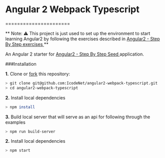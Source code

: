 # Angular 2 Webpack Typescript 
 ======================
  
 ** Note: :warning: This project is just used to set up the environment to start learning Angular2 by following the exercises described in [Angular2 - Step By Step exercises ](https://github.com/IcodeNet/angular2-webpack-typescript-exercises) **
 
 An Angular 2 starter for [Angular2 - Step By Step Seed ](https://github.com/IcodeNet/angular2-webpack-typescript) application.

###<a name="installation"></a>Installation


**1.** Clone or [fork](https://github.com/IcodeNet/angular2-webpack-typescript/fork) this repository:
```bash
> git clone git@github.com:IcodeNet/angular2-webpack-typescript.git 
> cd angular2-webpack-typescript
```

**2.** Install local dependencies
```bash
> npm install
```
 
**3.** Build local server that will serve as an api for following through the examples
```bash
> npm run build-server
``` 
 
 **2.** Install local dependencies
 ```bash
 > npm start
 ```
 


